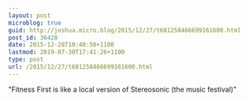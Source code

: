 ```yaml
---
layout: post
microblog: true
guid: http://joshua.micro.blog/2015/12/27/t681258466699161600.html
post_id: 36428
date: 2015-12-28T10:40:50+1100
lastmod: 2019-07-30T17:41:26+1100
type: post
url: /2015/12/27/t681258466699161600.html
---
```

"Fitness First is like a local version of Stereosonic (the music festival)"
